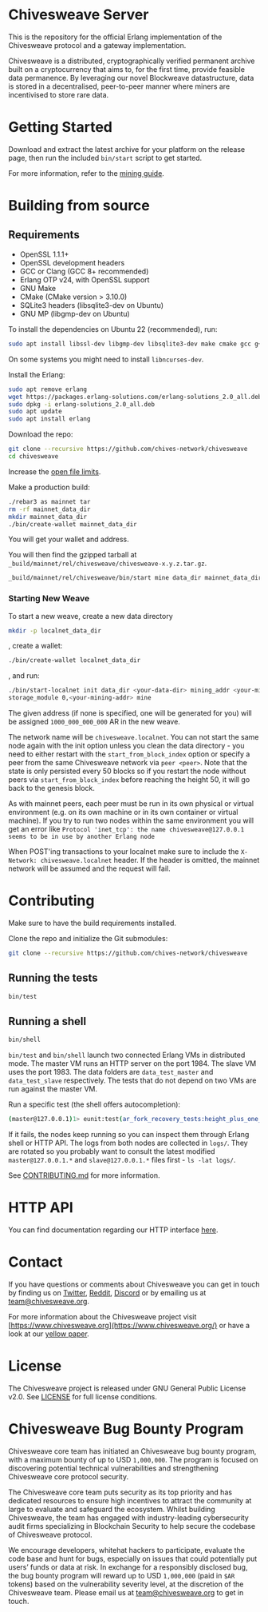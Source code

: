 # Chivesweave Server

This is the repository for the official Erlang implementation of the Chivesweave
protocol and a gateway implementation.

Chivesweave is a distributed, cryptographically verified permanent archive built
on a cryptocurrency that aims to, for the first time, provide feasible data
permanence. By leveraging our novel Blockweave datastructure, data is stored
in a decentralised, peer-to-peer manner where miners are incentivised to
store rare data.

# Getting Started

Download and extract the latest archive for your platform on the release
page, then run the included `bin/start` script to get started.

For more information, refer to the [mining guide](https://docs.chivesweave.org/info/mining/mining-guide).

# Building from source

## Requirements

- OpenSSL 1.1.1+
- OpenSSL development headers
- GCC or Clang (GCC 8+ recommended)
- Erlang OTP v24, with OpenSSL support
- GNU Make
- CMake (CMake version > 3.10.0)
- SQLite3 headers (libsqlite3-dev on Ubuntu)
- GNU MP (libgmp-dev on Ubuntu)

To install the dependencies on Ubuntu 22 (recommended), run:

```sh
sudo apt install libssl-dev libgmp-dev libsqlite3-dev make cmake gcc g++
```

On some systems you might need to install `libncurses-dev`.

Install the Erlang:

```sh
sudo apt remove erlang
wget https://packages.erlang-solutions.com/erlang-solutions_2.0_all.deb
sudo dpkg -i erlang-solutions_2.0_all.deb
sudo apt update
sudo apt install erlang
```

Download the repo:

```sh
git clone --recursive https://github.com/chives-network/chivesweave
cd chivesweave
```

Increase the [open file
limits](https://docs.chivesweave.org/info/mining/mining-guide#preparation-file-descriptors-limit).

Make a production build:

```sh
./rebar3 as mainnet tar
rm -rf mainnet_data_dir
mkdir mainnet_data_dir
./bin/create-wallet mainnet_data_dir
```
You will get your wallet and address.

You will then find the gzipped tarball at `_build/mainnet/rel/chivesweave/chivesweave-x.y.z.tar.gz`.

```sh
_build/mainnet/rel/chivesweave/bin/start mine data_dir mainnet_data_dir mining_addr [YOUR_WALLET_ADDRESS] storage_module 0,[YOUR_WALLET_ADDRESS] 
```

### Starting New Weave

To start a new weave, create a new data directory

```sh
mkdir -p localnet_data_dir
```
,
create a wallet:

```sh
./bin/create-wallet localnet_data_dir
```
,
and run:

```sh
./bin/start-localnet init data_dir <your-data-dir> mining_addr <your-mining-addr>
storage_module 0,<your-mining-addr> mine
```

The given address (if none is specified, one will be generated for you) will be assigned
`1000_000_000_000` AR in the new weave.

The network name will be `chivesweave.localnet`. You can not start the same node again with the
init option unless you clean the data directory - you need to either restart with the
`start_from_block_index` option or specify a peer from the same Chivesweave network via
`peer <peer>`. Note that the state is only persisted every 50 blocks so if you
restart the node without peers via `start_from_block_index` before reaching the height 50,
it will go back to the genesis block.

As with mainnet peers, each peer must be run in its own physical or virtual environment (e.g. on its own machine or in its own container or virtual machine). If you try to run two nodes within the same environment you will get an error like `Protocol 'inet_tcp': the name chivesweave@127.0.0.1 seems to be in use by another Erlang node`

When POST'ing transactions to your localnet make sure to include the `X-Network: chivesweave.localnet` header. If the header is omitted, the mainnet network will be assumed and the request will fail.

# Contributing

Make sure to have the build requirements installed.

Clone the repo and initialize the Git submodules:

```sh
git clone --recursive https://github.com/chives-network/chivesweave
```

## Running the tests

```sh
bin/test
```

## Running a shell

```sh
bin/shell
```

`bin/test` and `bin/shell` launch two connected Erlang VMs in distributed mode. The master VM runs an HTTP server on the port 1984. The slave VM uses the port 1983. The data folders are `data_test_master` and `data_test_slave` respectively. The tests that do not depend on two VMs are run against the master VM.

Run a specific test (the shell offers autocompletion):

```sh
(master@127.0.0.1)1> eunit:test(ar_fork_recovery_tests:height_plus_one_fork_recovery_test_()).
```

If it fails, the nodes keep running so you can inspect them through Erlang shell or HTTP API.
The logs from both nodes are collected in `logs/`. They are rotated so you probably want to
consult the latest modified `master@127.0.0.1.*` and `slave@127.0.0.1.*` files first - `ls -lat
logs/`.

See [CONTRIBUTING.md](CONTRIBUTING.md) for more information.

# HTTP API

You can find documentation regarding our HTTP interface [here](http_iface_docs.md).

# Contact

If you have questions or comments about Chivesweave you can get in touch by
finding us on [Twitter](https://twitter.com/chivesweave/), [Reddit](https://www.reddit.com/r/chivesweave), [Discord](https://discord.gg/8KrtgBRjZn) or by
emailing us at team@chivesweave.org.


For more information about the Chivesweave project visit [https://www.chivesweave.org](https://www.chivesweave.org/)
or have a look at our [yellow paper](https://yellow-paper.chivesweave.org).

# License

The Chivesweave project is released under GNU General Public License v2.0.
See [LICENSE](LICENSE.md) for full license conditions.

# Chivesweave Bug Bounty Program

Chivesweave core team has initiated an Chivesweave bug bounty program, with a maximum bounty of up to USD `1,000,000`. The program is focused on discovering potential technical vulnerabilities and strengthening Chivesweave core protocol security.

The Chivesweave core team puts security as its top priority and has dedicated resources to ensure high incentives to attract the community at large to evaluate and safeguard the ecosystem. Whilst building Chivesweave, the team has engaged with industry-leading cybersecurity audit firms specializing in Blockchain Security to help secure the codebase of Chivesweave protocol.

We encourage developers, whitehat hackers to participate, evaluate the code base and hunt for bugs, especially on issues that could potentially put users’ funds or data at risk. In exchange for a responsibly disclosed bug, the bug bounty program will reward up to USD `1,000,000` (paid in `$AR` tokens) based on the vulnerability severity level, at the discretion of the Chivesweave team. Please email us at team@chivesweave.org to get in touch.
